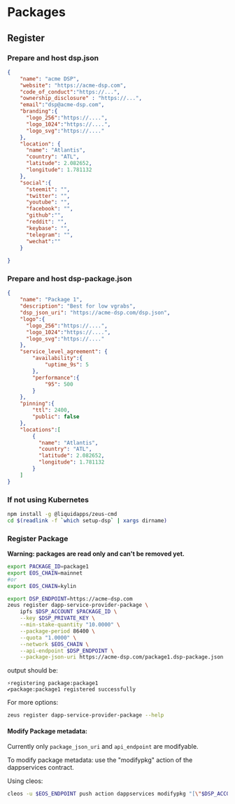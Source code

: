 Packages
========

## Register
### Prepare and host dsp.json 
```JSON
{
    "name": "acme DSP",
    "website": "https://acme-dsp.com",
    "code_of_conduct":"https://...",
    "ownership_disclosure" : "https://...",
    "email":"dsp@acme-dsp.com",
    "branding":{
      "logo_256":"https://....",
      "logo_1024":"https://....",
      "logo_svg":"https://...."
    },
    "location": {
      "name": "Atlantis",
      "country": "ATL",
      "latitude": 2.082652,
      "longitude": 1.781132
    },
    "social":{
      "steemit": "",
      "twitter": "",
      "youtube": "",
      "facebook": "",
      "github":"",
      "reddit": "",
      "keybase": "",
      "telegram": "",
      "wechat":""      
    }
    
}

```
### Prepare and host dsp-package.json 
```JSON
{
    "name": "Package 1",
    "description": "Best for low vgrabs",
    "dsp_json_uri": "https://acme-dsp.com/dsp.json",
    "logo":{
      "logo_256":"https://....",
      "logo_1024":"https://....",
      "logo_svg":"https://...."
    },
    "service_level_agreement": {
        "availability":{
            "uptime_9s": 5
        },
        "performance":{
            "95": 500
        }
    },
    "pinning":{
        "ttl": 2400,
        "public": false
    },
    "locations":[
        {
          "name": "Atlantis",
          "country": "ATL",
          "latitude": 2.082652,
          "longitude": 1.781132
        }
    ]
}
```
### If not using Kubernetes
```bash
npm install -g @liquidapps/zeus-cmd
cd $(readlink -f `which setup-dsp` | xargs dirname)
```
### Register Package

**Warning: packages are read only and can't be removed yet.**

```bash
export PACKAGE_ID=package1
export EOS_CHAIN=mainnet
#or
export EOS_CHAIN=kylin

export DSP_ENDPOINT=https://acme-dsp.com
zeus register dapp-service-provider-package \
    ipfs $DSP_ACCOUNT $PACKAGE_ID \
    --key $DSP_PRIVATE_KEY \
    --min-stake-quantity "10.0000" \
    --package-period 86400 \
    --quota "1.0000" \
    --network $EOS_CHAIN \
    --api-endpoint $DSP_ENDPOINT \
    --package-json-uri https://acme-dsp.com/package1.dsp-package.json
```

output should be:
```
⚡registering package:package1
✔️package:package1 registered successfully
```

For more options:
```bash
zeus register dapp-service-provider-package --help 
```

#### Modify Package metadata:
Currently only `package_json_uri` and `api_endpoint` are modifyable.

To modify package metadata: use the "modifypkg" action of the dappservices contract.

Using cleos:
```bash
cleos -u $EOS_ENDPOINT push action dappservices modifypkg "[\"$DSP_ACCOUNT\",\"$PACKAGE_ID\",\"ipfsservice1\",\"$DSP_ENDPOINT\",\"https://acme-dsp.com/modified-package1.dsp-package.json\"]" -p $DSP_ACCOUNT@active
```